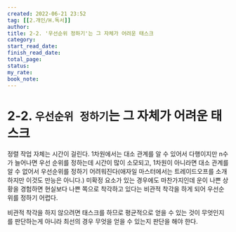 ```yaml
---
created: 2022-06-21 23:52
tag: [[2.개인/H.독서]]
author:
title: 2-2. '우선순위 정하기'는 그 자체가 어려운 태스크
category:
start_read_date:
finish_read_date:
total_page:
status:
my_rate: 
book_note:
---
```

# 2-2. `우선순위 정하기`는 그 자체가 어려운 태스크
정렬 작업 자체는 시간이 걸린다.
1차원에서는 대소 관계를 알 수 있어서 다행이지만 n수가 늘어나면 우선 순위를 정하는데 시간이 많이 소모되고, 1차원이 아니라면 대소 관계를 알 수 없어서 우선순위를 정하기 어려워진다(애자일 마스터에서는 트레이드오프를 소개하지만 이것도 만능은 아니다.)
미확정 요소가 있는 경우에도 마찬가지인데 운이 나쁜 상황을 경험하면 현실보다 나쁜 쪽으로 착각하고 있다는 비관적 착각을 하게 되어 우선순위를 정하기 어렵다.

비관적 착각을 하지 않으려면 태스크를 하므로 평균적으로 얻을 수 있는 것이 무엇인지를 판단하는게 아니라 최선의 경우 무엇을 얻을 수 있는지 판단을 해야 한다.
